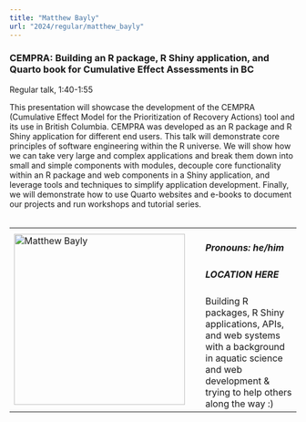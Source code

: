 ```yaml
---
title: "Matthew Bayly"
url: "2024/regular/matthew_bayly"
---
```


### CEMPRA: Building an R package, R Shiny application, and Quarto book for Cumulative Effect Assessments in BC
Regular talk, 1:40-1:55

This presentation will showcase the development of the CEMPRA (Cumulative Effect Model for the Prioritization of Recovery Actions) tool and its use in British Columbia. CEMPRA was developed as an R package and R Shiny application for different end users. This talk will demonstrate core principles of software engineering within the R universe. We will show how we can take very large and complex applications and break them down into small and simple components with modules, decouple core functionality within an R package and web components in a Shiny application, and leverage tools and techniques to simplify application development. Finally, we will demonstrate how to use Quarto websites and e-books to document our projects and run workshops and tutorial series.
<br><br>

<table>
  <tr><td><img width="300px" style="float: left; padding: 0px 20px 0px 0px;" 
           src="../../../../img/speakers/speakers_2024/matthew_bayly.jpg" alt="Matthew Bayly"></td>
  <td>
      <h5>Pronouns: he/him</h5>
      <h5>LOCATION HERE</h5>
      Building R packages, R Shiny applications, APIs, and web systems with a background in aquatic science and web development & trying to help others along the way :) 
      </td></tr>

</table>


